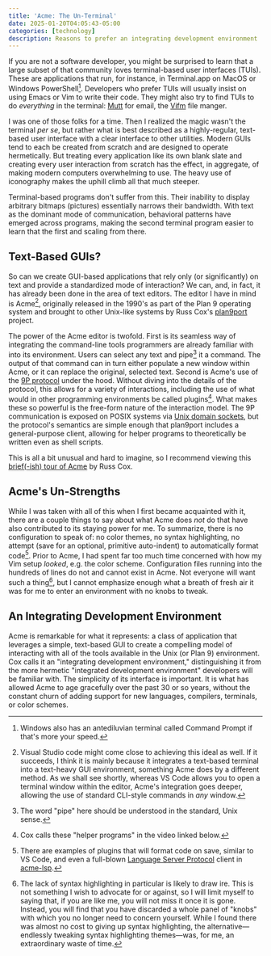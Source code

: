 ```yaml
---
title: 'Acme: The Un-Terminal'
date: 2025-01-20T04:05:43-05:00
categories: [technology]
description: Reasons to prefer an integrating development environment
---
```

If you are not a software developer, you might be surprised to learn
that a large subset of that community loves terminal-based user
interfaces (TUIs).
These are applications that run, for instance, in Terminal.app on
MacOS or Windows PowerShell[^cp].
Developers who prefer TUIs will usually insist on using Emacs
or Vim to write their code.
They might also try to find TUIs to do *everything* in the terminal:
[Mutt] for email, the [Vifm] file manger.

[Mutt]: http://www.mutt.org
[Vifm]: https://vifm.info
[^cp]: Windows also has an antediluvian terminal called Command Prompt
    if that's more your speed.

I was one of those folks for a time.
Then I realized the magic wasn't the terminal *per se*, but rather
what is best described as a highly-regular, text-based user interface
with a clear interface to other utilities.
Modern GUIs tend to each be created from scratch and are designed
to operate hermetically.
But treating every application like its own blank slate and creating
every user interaction from scratch has the effect, in aggregate,
of making modern computers overwhelming to use.
The heavy use of iconography makes the uphill climb all that much
steeper.

Terminal-based programs don't suffer from this.
Their inability to display arbitrary bitmaps (pictures) essentially
narrows their bandwidth.
With text as the dominant mode of communication, behavioral patterns
have emerged across programs, making the second terminal program
easier to learn that the first and scaling from there.

## Text-Based GUIs?

So can we create GUI-based applications that rely only (or
significantly) on text and provide a standardized mode of interaction?
We can, and, in fact, it has already been done in the area of text
editors.
The editor I have in mind is Acme[^vc], originally released in the 1990's
as part of the Plan 9 operating system and brought to other Unix-like
systems by Russ Cox's [plan9port] project.

[plan9port]: https://9fans.github.io/plan9port/
[^vc]: Visual Studio code might come close to achieving this ideal
    as well.
    If it succeeds, I think it is mainly because it integrates a
    text-based terminal into a text-heavy GUI environment, something
    Acme does by a different method.
    As we shall see shortly, whereas VS Code allows you to open a
    terminal window within the editor, Acme's integration goes
    deeper, allowing the use of standard CLI-style commands in *any*
    window.

The power of the Acme editor is twofold.
First is its seamless way of integrating the command-line tools
programmers are already familiar with into its environment.
Users can select any text and pipe[^pi] it a command.
The output of that command can in turn either populate a new window
within Acme, or it can replace the original, selected text.
Second is Acme's use of the [9P protocol] under the hood.
Without diving into the details of the protocol, this allows for a
variety of interactions, including the use of what would in other
programming environments be called plugins[^hp].
What makes these so powerful is the free-form nature of the
interaction model.
The 9P communication is exposed on POSIX systems via [Unix domain
sockets], but the protocol's semantics are simple enough that
plan9port includes a general-purpose client, allowing for helper
programs to theoretically be written even as shell scripts.

[^pi]: The word "pipe" here should be understood in the standard,
    Unix sense.
[^hp]: Cox calls these "helper programs" in the video linked below.

[9P protocol]: https://en.wikipedia.org/wiki/9P_(protocol)
[Unix domain sockets]: https://en.wikipedia.org/wiki/Unix_domain_socket

This is all a bit unusual and hard to imagine, so I recommend viewing
this [brief(-ish) tour of Acme] by Russ Cox.

[brief(-ish) tour of Acme]: https://www.youtube.com/watch?v=dP1xVpMPn8M

## Acme's Un-Strengths

While I was taken with all of this when I first became acquainted
with it, there are a couple things to say about what Acme does *not*
do that have also contributed to its staying power for me.
To summarize, there is no configuration to speak of: no color themes,
no syntax highlighting, no attempt (save for an optional, primitive
auto-indent) to automatically format code[^cf].
Prior to Acme, I had spent far too much time concerned with how my
Vim setup *looked*, e.g. the color scheme.
Configuration files running into the hundreds of lines do not and
cannot exist in Acme.
Not everyone will want such a thing[^sh], but I cannot emphasize
enough what a breath of fresh air it was for me to enter an environment
with no knobs to tweak.

[^cf]: There are examples of plugins that will format code on save,
    similar to VS Code, and even a full-blown [Language Server
    Protocol] client in [acme-lsp].

[Language Server Protocol]: https://en.wikipedia.org/wiki/Language_Server_Protocol
[acme-lsp]: https://github.com/9fans/acme-lsp

[^sh]: The lack of syntax highlighting in particular is likely to
    draw ire.
    This is not something I wish to advocate for or against, so I
    will limit myself to saying that, if you are like me, you will
    not miss it once it is gone.
    Instead, you will find that you have discarded a whole panel
    of "knobs" with which you no longer need to concern yourself.
    While I found there was almost no cost to giving up syntax
    highlighting, the alternative—endlessly tweaking syntax
    highlighting themes—was, for me, an extraordinary waste of time.

## An Integrating Development Environment

Acme is remarkable for what it represents: a class of application
that leverages a simple, text-based GUI to create a compelling model
of interacting with all of the tools available in the Unix (or Plan
9) environment.
Cox calls it an "integrating development environment," distinguishing
it from the more hermetic "integrated development environment"
developers will be familiar with.
The simplicity of its interface is important.
It is what has allowed Acme to age gracefully over the past 30 or
so years, without the constant churn of adding support for new
languages, compilers, terminals, or color schemes.
